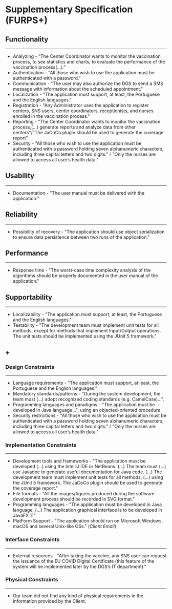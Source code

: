 # Supplementary Specification (FURPS+)

## Functionality

---

- Analyzing - "The Center Coordinator wants to monitor the vaccination process, to see statistics and charts, to evaluate the performance of the vaccination process(...)."
- Authentication - "All those who wish to use the application must be authenticated with a password."
- Communication - "The user may also authorize the DGS to send a SMS message with information about the scheduled appointment."
- Localization - "The application must support, at least, the Portuguese and the English languages."
- Registration - "Any Administrator uses the application to register centers, SNS users, center coordinators, receptionists, and nurses enrolled in the vaccination process."
- Reporting - "The Center Coordinator wants to monitor the vaccination process,(...) generate reports and analyze data from other centers"/"The JaCoCo plugin should be used to generate the coverage report"
- Security - "All those who wish to use the application must be authenticated with a password holding seven alphanumeric characters, including three capital letters and two digits." / "Only the nurses are allowed to access all user’s health data."

## Usability

---

- Documentation - "The user manual must be delivered with the application."

## Reliability

---

- Possibility of recovery - "The application should use object serialization to ensure data persistence between two runs of the application."

## Performance

---

- Response time - "The worst-case time complexity analysis of the algorithms should be properly documented in the user manual of the application."

## Supportability

---

- Localizability - "The application must support, at least, the Portuguese and the English languages."
- Testability - "The development team must implement unit tests for all methods, except for methods that implement Input/Output operations. The unit tests should be implemented using the JUnit 5 framework."

## +

### Design Constraints

---

- Language requirements - "The application must support, at least, the Portuguese and the English languages."
- Mandatory standards/patterns - "During the system development, the team must (...) adopt recognized coding standards (e.g. CamelCase)...".
- Programming languages and paradigms - "The application must be developed in Java language...", using an objected-oriented procedure.
- Security restrictions - "All those who wish to use the application must be authenticated with a password holding seven alphanumeric characters, including three capital letters and two digits." / "Only the nurses are allowed to access all user’s health data."

### Implementation Constraints

---

- Development tools and frameworks - "The application must be developed (...) using the IntelliJ IDE or NetBeans. (...) The team must (...) use Javadoc to generate useful documentation for Java code. (...) The development team must implement unit tests for all methods, (...) using the JUnit 5 framework. The JaCoCo plugin should be used to generate the coverage report."
- File formats - "All the images/figures produced during the software development process should be recorded in SVG format."
- Programming languages - "The application must be developed in Java language. (...) The application graphical interface is to be developed in JavaFX 11"
- PlatForm Support - "The application should run on Microsoft Windows, macOS and several Unix-like OSs." (_Client Email_)

### Interface Constraints

---

- External resources - "After taking the vaccine, any SNS user can request the issuance of the EU COVID Digital Certificate (this feature of the system will be implemented later by the DGS’s IT department)."

### Physical Constraints

---

- Our team did not find any kind of physical requirements in the information provided by the Client.
